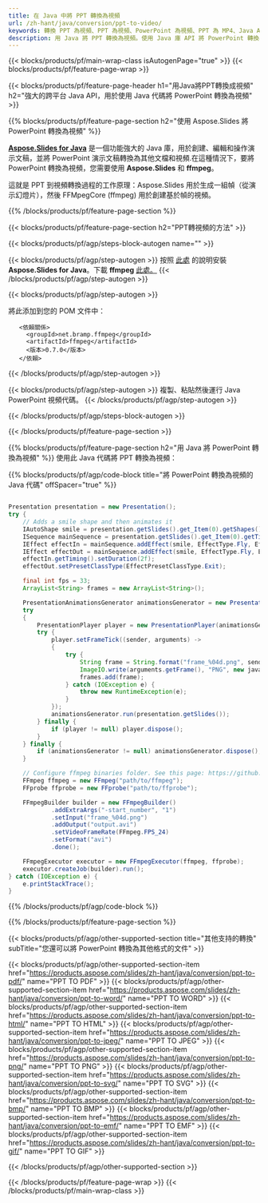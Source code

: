 ```yaml
---
title: 在 Java 中將 PPT 轉換為視頻
url: /zh-hant/java/conversion/ppt-to-video/
keywords: 轉換 PPT 為視頻、PPT 為視頻、PowerPoint 為視頻、PPT 為 MP4、Java API、Java 庫
description: 用 Java 將 PPT 轉換為視頻。使用 Java 庫 API 將 PowerPoint 轉換為視頻
---
```


{{< blocks/products/pf/main-wrap-class isAutogenPage="true" >}}
{{< blocks/products/pf/feature-page-wrap >}}

{{< blocks/products/pf/feature-page-header h1="用Java將PPT轉換成視頻" h2="強大的跨平台 Java API，用於使用 Java 代碼將 PowerPoint 轉換為視頻" >}}

{{% blocks/products/pf/feature-page-section h2="使用 Aspose.Slides 將 PowerPoint 轉換為視頻" %}}

[**Aspose.Slides for Java**](https://products.aspose.com/slides/zh-hant/java/) 是一個功能強大的 Java 庫，用於創建、編輯和操作演示文稿，並將 PowerPoint 演示文稿轉換為其他文檔和視頻.在這種情況下，要將 PowerPoint 轉換為視頻，您需要使用 **Aspose.Slides** 和 **ffmpeg**。

這就是 PPT 到視頻轉換過程的工作原理：Aspose.Slides 用於生成一組幀（從演示幻燈片），然後 FFMpegCore (ffmpeg) 用於創建基於幀的視頻。

{{% /blocks/products/pf/feature-page-section %}}

{{< blocks/products/pf/feature-page-section  h2="PPT轉視頻的方法" >}}

{{< blocks/products/pf/agp/steps-block-autogen name="" >}}

{{< blocks/products/pf/agp/step-autogen >}}
按照 [此處](https://docs.aspose.com/slides/java/installation/) 的說明安裝 **Aspose.Slides for Java**。下載 **ffmpeg** [此處。](https://ffmpeg.org/download.html)
{{< /blocks/products/pf/agp/step-autogen >}}

{{< blocks/products/pf/agp/step-autogen >}}

將此添加到您的 POM 文件中：

```
   <依賴關係>
     <groupId>net.bramp.ffmpeg</groupId>
     <artifactId>ffmpeg</artifactId>
     <版本>0.7.0</版本>
   </依賴>
```

{{< /blocks/products/pf/agp/step-autogen >}}

{{< blocks/products/pf/agp/step-autogen >}}
複製、粘貼然後運行 Java PowerPoint 視頻代碼。
{{< /blocks/products/pf/agp/step-autogen >}}

{{< /blocks/products/pf/agp/steps-block-autogen >}}

{{< /blocks/products/pf/feature-page-section >}}

{{% blocks/products/pf/feature-page-section  h2="用 Java 將 PowerPoint 轉換為視頻" %}}
使用此 Java 代碼將 PPT 轉換為視頻：

{{% blocks/products/pf/agp/code-block title="將 PowerPoint 轉換為視頻的 Java 代碼" offSpacer="true" %}}
```java

Presentation presentation = new Presentation();
try {
    // Adds a smile shape and then animates it
    IAutoShape smile = presentation.getSlides().get_Item(0).getShapes().addAutoShape(ShapeType.SmileyFace, 110, 20, 500, 500);
    ISequence mainSequence = presentation.getSlides().get_Item(0).getTimeline().getMainSequence();
    IEffect effectIn = mainSequence.addEffect(smile, EffectType.Fly, EffectSubtype.TopLeft, EffectTriggerType.AfterPrevious);
    IEffect effectOut = mainSequence.addEffect(smile, EffectType.Fly, EffectSubtype.BottomRight, EffectTriggerType.AfterPrevious);
    effectIn.getTiming().setDuration(2f);
    effectOut.setPresetClassType(EffectPresetClassType.Exit);

    final int fps = 33;
    ArrayList<String> frames = new ArrayList<String>();

    PresentationAnimationsGenerator animationsGenerator = new PresentationAnimationsGenerator(presentation);
    try
    {
        PresentationPlayer player = new PresentationPlayer(animationsGenerator, fps);
        try {
            player.setFrameTick((sender, arguments) ->
            {
                try {
                    String frame = String.format("frame_%04d.png", sender.getFrameIndex());
                    ImageIO.write(arguments.getFrame(), "PNG", new java.io.File(frame));
                    frames.add(frame);
                } catch (IOException e) {
                    throw new RuntimeException(e);
                }
            });
            animationsGenerator.run(presentation.getSlides());
        } finally {
            if (player != null) player.dispose();
        }
    } finally {
        if (animationsGenerator != null) animationsGenerator.dispose();
    }

    // Configure ffmpeg binaries folder. See this page: https://github.com/rosenbjerg/FFMpegCore#installation
    FFmpeg ffmpeg = new FFmpeg("path/to/ffmpeg");
    FFprobe ffprobe = new FFprobe("path/to/ffprobe");

    FFmpegBuilder builder = new FFmpegBuilder()
            .addExtraArgs("-start_number", "1")
            .setInput("frame_%04d.png")
            .addOutput("output.avi")
            .setVideoFrameRate(FFmpeg.FPS_24)
            .setFormat("avi")
            .done();

    FFmpegExecutor executor = new FFmpegExecutor(ffmpeg, ffprobe);
    executor.createJob(builder).run();
} catch (IOException e) {
    e.printStackTrace();
}
```
{{% /blocks/products/pf/agp/code-block %}}

{{% /blocks/products/pf/feature-page-section %}}

{{< blocks/products/pf/agp/other-supported-section title="其他支持的轉換" subTitle="您還可以將 PowerPoint 轉換為其他格式的文件" >}}

{{< blocks/products/pf/agp/other-supported-section-item href="https://products.aspose.com/slides/zh-hant/java/conversion/ppt-to-pdf/" name="PPT TO PDF" >}}
{{< blocks/products/pf/agp/other-supported-section-item href="https://products.aspose.com/slides/zh-hant/java/conversion/ppt-to-word/" name="PPT TO WORD" >}}
{{< blocks/products/pf/agp/other-supported-section-item href="https://products.aspose.com/slides/zh-hant/java/conversion/ppt-to-html/" name="PPT TO HTML" >}}
{{< blocks/products/pf/agp/other-supported-section-item href="https://products.aspose.com/slides/zh-hant/java/conversion/ppt-to-jpeg/" name="PPT TO JPEG" >}}
{{< blocks/products/pf/agp/other-supported-section-item href="https://products.aspose.com/slides/zh-hant/java/conversion/ppt-to-png/" name="PPT TO PNG" >}}
{{< blocks/products/pf/agp/other-supported-section-item href="https://products.aspose.com/slides/zh-hant/java/conversion/ppt-to-svg/" name="PPT TO SVG" >}}
{{< blocks/products/pf/agp/other-supported-section-item href="https://products.aspose.com/slides/zh-hant/java/conversion/ppt-to-bmp/" name="PPT TO BMP" >}}
{{< blocks/products/pf/agp/other-supported-section-item href="https://products.aspose.com/slides/zh-hant/java/conversion/ppt-to-emf/" name="PPT TO EMF" >}}
{{< blocks/products/pf/agp/other-supported-section-item href="https://products.aspose.com/slides/zh-hant/java/conversion/ppt-to-gif/" name="PPT TO GIF" >}}

{{< /blocks/products/pf/agp/other-supported-section >}}

{{< /blocks/products/pf/feature-page-wrap >}}
{{< /blocks/products/pf/main-wrap-class >}}